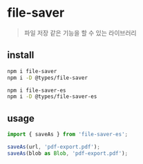 # file-saver

> 파일 저장 같은 기능을 할 수 있는 라이브러리

## install

```sh
npm i file-saver
npm i -D @types/file-saver

npm i file-saver-es
npm i -D @types/file-saver-es
```

## usage

```js
import { saveAs } from 'file-saver-es';

saveAs(url, 'pdf-export.pdf');
saveAs(blob as Blob, 'pdf-export.pdf');
```
